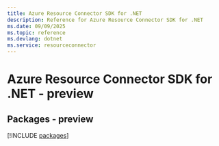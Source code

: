 ```yaml
---
title: Azure Resource Connector SDK for .NET
description: Reference for Azure Resource Connector SDK for .NET
ms.date: 09/09/2025
ms.topic: reference
ms.devlang: dotnet
ms.service: resourceconnector
---
```

# Azure Resource Connector SDK for .NET - preview
## Packages - preview
[!INCLUDE [packages](resource-connector-index.md)]